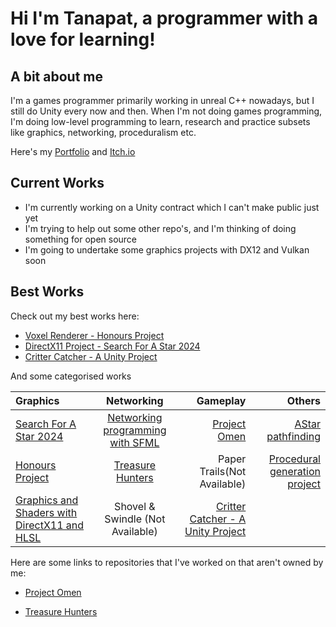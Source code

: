 # Hi I'm Tanapat, a programmer with a love for learning!

## A bit about me

I'm a games programmer primarily working in unreal C++ nowadays, but I still do Unity every now and then. When I'm not doing games programming, I'm doing low-level programming to learn, research and practice subsets like graphics, networking, proceduralism etc.


Here's my [Portfolio](https://tanapats6.wixsite.com/tanapatsomrid) and [Itch.io](https://tanicorn.itch.io/)

## Current Works
- I'm currently working on a Unity contract which I can't make public just yet
- I'm trying to help out some other repo's, and I'm thinking of doing something for open source
- I'm going to undertake some graphics projects with DX12 and Vulkan soon

## Best Works
Check out my best works here:
- [Voxel Renderer - Honours Project](https://github.com/TaniCorn/Honours)
- [DirectX11 Project - Search For A Star 2024](https://github.com/TaniCorn/sfas-2024)  
- [Critter Catcher - A Unity Project](https://github.com/TaniCorn/CritterCatcher)

And some categorised works

| Graphics | Networking | Gameplay | Others |
| :------------------- | :----------: | ----------: | ----------: |
| [Search For A Star 2024](https://github.com/TaniCorn/sfas-2024)          | [Networking programming with SFML](https://github.com/TaniCorn/Abertay-Projects/tree/main/CMP303)      | [Project Omen](https://github.com/Whizzo123/RockFlockStudios-Prof-Project)       | [AStar pathfinding](https://github.com/TaniCorn/Abertay-Projects/tree/main/CMP202)       |
| [Honours Project](https://github.com/TaniCorn/Honours)              | [Treasure Hunters](https://github.com/Whizzo123/NSE_Competition)      | Paper Trails(Not Available)     | [Procedural generation project](https://github.com/TaniCorn/Abertay-Projects/tree/main/CMP305)       | 
| [Graphics and Shaders with DirectX11 and HLSL](https://github.com/TaniCorn/Abertay-Projects/tree/main/CMP301)               |   Shovel & Swindle (Not Available)    | [Critter Catcher - A Unity Project](https://github.com/TaniCorn/CritterCatcher)       |        |




Here are some links to repositories that I've worked on that aren't owned by me:
  
- [Project Omen](https://github.com/Whizzo123/RockFlockStudios-Prof-Project)

- [Treasure Hunters](https://github.com/Whizzo123/NSE_Competition)



